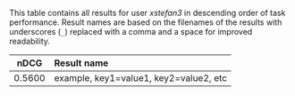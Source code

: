 This table contains all results for user *xstefan3* in descending order of task
performance.  Result names are based on the filenames of the results with
underscores (`_`) replaced with a comma and a space for improved readability.

| nDCG | Result name |
|------|:------------|
| 0.5600 | example, key1=value1, key2=value2, etc |
